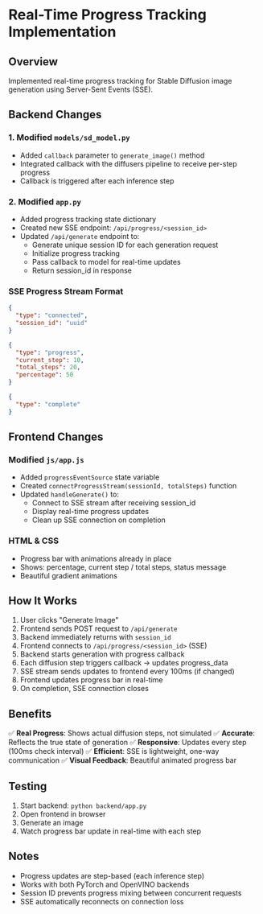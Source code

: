 # Real-Time Progress Tracking Implementation

## Overview
Implemented real-time progress tracking for Stable Diffusion image generation using Server-Sent Events (SSE).

## Backend Changes

### 1. Modified `models/sd_model.py`
- Added `callback` parameter to `generate_image()` method
- Integrated callback with the diffusers pipeline to receive per-step progress
- Callback is triggered after each inference step

### 2. Modified `app.py`
- Added progress tracking state dictionary
- Created new SSE endpoint: `/api/progress/<session_id>`
- Updated `/api/generate` endpoint to:
  - Generate unique session ID for each generation request
  - Initialize progress tracking
  - Pass callback to model for real-time updates
  - Return session_id in response

### SSE Progress Stream Format
```json
{
  "type": "connected",
  "session_id": "uuid"
}

{
  "type": "progress",
  "current_step": 10,
  "total_steps": 20,
  "percentage": 50
}

{
  "type": "complete"
}
```

## Frontend Changes

### Modified `js/app.js`
- Added `progressEventSource` state variable
- Created `connectProgressStream(sessionId, totalSteps)` function
- Updated `handleGenerate()` to:
  - Connect to SSE stream after receiving session_id
  - Display real-time progress updates
  - Clean up SSE connection on completion

### HTML & CSS
- Progress bar with animations already in place
- Shows: percentage, current step / total steps, status message
- Beautiful gradient animations

## How It Works

1. User clicks "Generate Image"
2. Frontend sends POST request to `/api/generate`
3. Backend immediately returns with `session_id`
4. Frontend connects to `/api/progress/<session_id>` (SSE)
5. Backend starts generation with progress callback
6. Each diffusion step triggers callback → updates progress_data
7. SSE stream sends updates to frontend every 100ms (if changed)
8. Frontend updates progress bar in real-time
9. On completion, SSE connection closes

## Benefits

✅ **Real Progress**: Shows actual diffusion steps, not simulated
✅ **Accurate**: Reflects the true state of generation
✅ **Responsive**: Updates every step (100ms check interval)
✅ **Efficient**: SSE is lightweight, one-way communication
✅ **Visual Feedback**: Beautiful animated progress bar

## Testing

1. Start backend: `python backend/app.py`
2. Open frontend in browser
3. Generate an image
4. Watch progress bar update in real-time with each step

## Notes

- Progress updates are step-based (each inference step)
- Works with both PyTorch and OpenVINO backends
- Session ID prevents progress mixing between concurrent requests
- SSE automatically reconnects on connection loss
